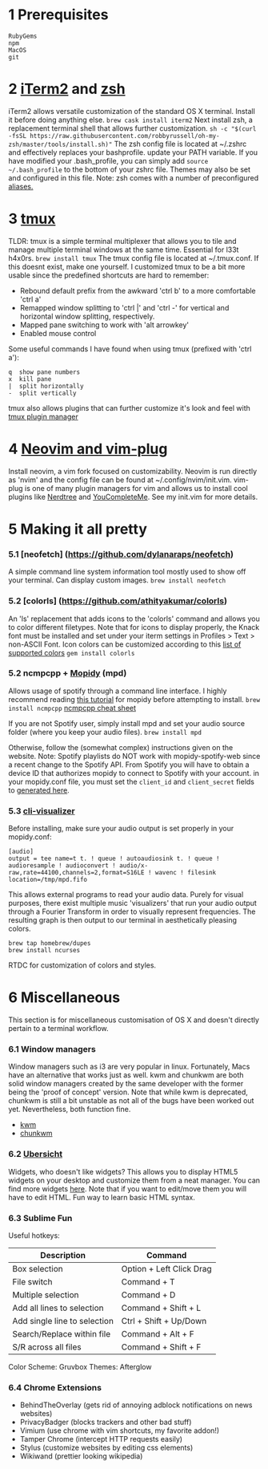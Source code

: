 # 1 Prerequisites
```Homebrew
RubyGems
npm
MacOS
git
```

# 2 [iTerm2](https://www.iterm2.com/) and [zsh](https://ohmyz.sh/)
iTerm2 allows versatile customization of the standard OS X terminal. Install it before doing anything else.
`brew cask install iterm2`
Next install zsh, a replacement terminal shell that allows further customization.
`sh -c "$(curl -fsSL https://raw.githubusercontent.com/robbyrussell/oh-my-zsh/master/tools/install.sh)"`
The zsh config file is located at ~/.zshrc and effectively replaces your bashprofile. update your PATH variable. If you have modified your .bash_profile, you can simply add 
`source ~/.bash_profile`
to the bottom of your zshrc file. Themes may also be set and configured in this file.
Note: zsh comes with a number of preconfigured [aliases.](https://github.com/robbyrussell/oh-my-zsh/wiki/Cheatsheet)

# 3 [tmux](https://github.com/tmux/tmux/wiki)
TLDR: tmux is a simple terminal multiplexer that allows you to tile and manage multiple terminal windows at the same time. Essential for l33t h4x0rs.
`brew install tmux`
The tmux config file is located at ~/.tmux.conf. If this doesnt exist, make one yourself. I customized tmux to be a bit more usable since the predefined shortcuts are hard to remember:
- Rebound default prefix from the awkward 'ctrl b' to a more comfortable 'ctrl a'
- Remapped window splitting to 'ctrl |' and 'ctrl -' for vertical and horizontal window splitting, respectively. 
- Mapped pane switching to work with 'alt arrowkey'
- Enabled mouse control

Some useful commands I have found when using tmux (prefixed with 'ctrl a'):
```o  swap panes
q  show pane numbers
x  kill pane
|  split horizontally
-  split vertically
```

tmux also allows plugins that can further customize it's look and feel with 
[tmux plugin manager](https://github.com/tmux-plugins/tpm)

# 4  [Neovim and vim-plug](https://github.com/neovim/neovim)
Install neovim, a vim fork focused on customizability. Neovim is run directly as 'nvim' and the config file can be found at ~/.config/nvim/init.vim. 
vim-plug is  one of many plugin managers for vim and allows us to install cool plugins like [Nerdtree](https://github.com/scrooloose/nerdtree) and [YouCompleteMe](https://github.com/Valloric/YouCompleteMe). See my init.vim for more details. 

# 5  Making it all pretty

### 5.1  [neofetch] (https://github.com/dylanaraps/neofetch)
A simple command line system information tool mostly used to show off your terminal. Can display custom images. 
`brew install neofetch`

### 5.2  [colorls] (https://github.com/athityakumar/colorls)
An 'ls' replacement that adds icons to the 'colorls' command and allows you to color different filetypes. Note that for icons to display properly, the Knack font must be installed and set under your iterm settings in Profiles > Text > non-ASCII Font. Icon colors can be customized according to this [list of supported colors](https://github.com/sickill/rainbow#color-list)
`gem install colorls`

### 5.2  ncmpcpp + [Mopidy](https://www.mopidy.com/) (mpd) 
Allows usage of spotify through a command line interface. I highly recommend reading [this tutorial](https://www.brettgardiner.net/play-and-visual-spotify-music-in-terminal) for mopidy before attempting to install. 
`brew install ncmpcpp`
[ncmpcpp cheat sheet](https://pkgbuild.com/~jelle/ncmpcpp/)

If you are not Spotify user, simply install mpd and set your audio source folder (where you keep your audio files). 
`brew install mpd`

Otherwise, follow the (somewhat complex) instructions given on the website. 
Note: Spotify playlists do NOT work with mopidy-spotify-web since a recent change to the Spotify API. 
From Spotify you will have to obtain a device ID that authorizes mopidy to connect to Spotify with your account. in your mopidy.conf file, you must set the `client_id` and `client_secret` fields to [generated here](ttps://www.mopidy.com/authenticate/#spotify). 

### 5.3 [cli-visualizer](https://github.com/dpayne/cli-visualizer)
Before installing, make sure your audio output is set properly in your mopidy.conf: 
```
[audio]
output = tee name=t t. ! queue ! autoaudiosink t. ! queue ! audioresample ! audioconvert ! audio/x-raw,rate=44100,channels=2,format=S16LE ! wavenc ! filesink location=/tmp/mpd.fifo
```
This allows external programs to read your audio data. Purely for visual purposes, there exist multiple music 'visualizers' that run your audio output through a Fourier Transform in order to visually represent frequencies. The resulting graph is then output to our terminal in aesthetically pleasing colors. 
```brew install fftw
brew tap homebrew/dupes
brew install ncurses
```
RTDC for customization of colors and styles.

# 6  Miscellaneous
This section is for miscellaneous customisation of OS X and doesn't directly pertain to a terminal workflow. 

### 6.1 Window managers
Window managers such as i3 are very popular in linux. Fortunately, Macs have an alternative that works just as well. kwm and chunkwm are both solid window managers created by the same developer with the former being the 'proof of concept' version. Note that while kwm is deprecated, chunkwm is still a bit unstable as not all of the bugs have been worked out yet. Nevertheless, both function fine. 
- [kwm](https://github.com/koekeishiya/kwm)
- [chunkwm](https://github.com/koekeishiya/chunkwm)

### 6.2 [Ubersicht](http://tracesof.net/uebersicht/)
Widgets, who doesn't like widgets? This allows you to display HTML5 widgets on your desktop and customize them from a neat manager. You can find more widgets [here](http://tracesof.net/uebersicht-widgets/). Note that if you want to edit/move them you will have to edit HTML. Fun way to learn basic HTML syntax.

### 6.3 Sublime Fun
Useful hotkeys:

| Description | Command |
| --- | --- |
| Box selection |  Option + Left Click Drag |
| File switch |  Command + T |
| Multiple selection |  Command + D |
| Add all lines to selection |  Command + Shift + L |
| Add single line to selection |  Ctrl + Shift + Up/Down |
| Search/Replace within file |  Command + Alt + F |
| S/R across all files |  Command + Shift + F |

Color Scheme: Gruvbox
Themes: Afterglow

### 6.4 Chrome Extensions
- BehindTheOverlay (gets rid of annoying adblock notifications on news websites)
- PrivacyBadger (blocks trackers and other bad stuff)
- Vimium (use chrome with vim shortcuts, my favorite addon!)
- Tamper Chrome (intercept HTTP requests easily)
- Stylus (customize websites by editing css elements)
- Wikiwand (prettier looking wikipedia) 
